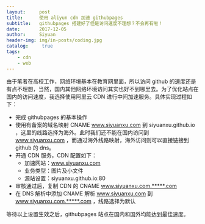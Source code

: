 ```yaml
---
layout:     post
title:      使用 aliyun cdn 加速 githubpages
subtitle:   githubpages 搭建好了但是访问速度不理想？不会再有啦！
date:       2017-12-05
author:     Siyuan
header-img: img/in-posts/coding.jpg
catalog:     true
tags:
    - cdn
    - web
---
```


由于笔者在高校工作，网络环境基本在教育网里面，所以访问 github 的速度还是有点不理想，当然，国内其他网络环境访问其实也好不到哪里去。为了优化站点在国内的访问速度，我选择使用阿里云 CDN 进行中间加速服务。具体实现过程如下：

- 完成 githubpages 的基本操作
- 使用有备案的域名映射 CNAME www.siyuanxu.com 到 siyuanxu.github.io ，这里的线路选择为海外。此时我们还不能在国内访问到 www.siyuanxu.com ，而通过海外线路映射，海外访问则可以直接链接到 github 的 dns。
- 开通 CDN 服务，CDN 配置如下：
    - 加速网站：www.siyuanxu.com
    - 业务类型：图片及小文件
    - 源站设置：siyuanxu.github.io:80
- 审核通过后，复制 CDN 的 CNAME www.siyuanxu.com.*****.com
- 在 DNS 解析中添加 CNAME 解析 www.siyuanxu.com 到 www.siyuanxu.com.*****.com ，线路选择为默认

等待以上设置生效之后，githubpages 站点在国内和国外均能达到最佳速度。